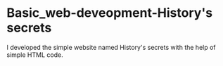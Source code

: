 # Basic_web-deveopment-History's secrets
I developed the simple website named History's secrets with the help of simple HTML code.
